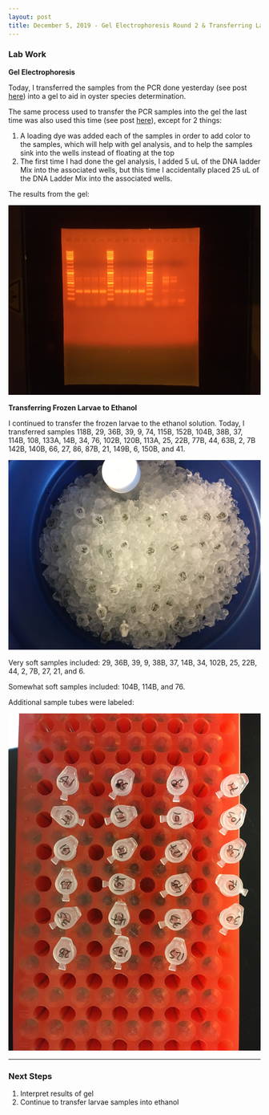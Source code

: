 ```yaml
---
layout: post
title: December 5, 2019 - Gel Electrophoresis Round 2 & Transferring Larvae to Ethanol Part 4
---
```


### Lab Work

__Gel Electrophoresis__

Today, I transferred the samples from the PCR done yesterday (see post [here](https://h-ra.github.io/11-PCR2&TransferLarvae3/)) into a gel to aid in oyster species determination. 

The same process used to transfer the PCR samples into the gel the last time was also used this time (see post [here](https://h-ra.github.io/7-1gel2ethanol3researchproject/)), except for 2 things: 

1. A loading dye was added each of the samples in order to add color to the samples, which will help with gel analysis, and to help the samples sink into the wells instead of floating at the top
2. The first time I had done the gel analysis, I added 5 uL of the DNA ladder Mix into the associated wells, but this time I accidentally placed 25 uL of the DNA Ladder Mix into the associated wells.

The results from the gel: 

![gel2](https://github.com/H-Ra/h-ra.github.io/blob/master/images/gel2.JPG?raw=true)

__Transferring Frozen Larvae to Ethanol__

I continued to transfer the frozen larvae to the ethanol solution. Today, I transferred samples 118B, 29, 36B, 39, 9, 74, 115B, 152B, 104B, 38B, 37, 114B, 108, 133A, 14B, 34, 76, 102B, 120B, 113A, 25, 22B, 77B, 44, 63B, 2, 7B 142B, 140B, 66, 27, 86, 87B, 21, 149B, 6, 150B, and 41. 

![completed_tubes_20191205](https://github.com/H-Ra/h-ra.github.io/blob/master/images/completed_tubes_20191205.JPG?raw=true)

Very soft samples included: 29, 36B, 39, 9, 38B, 37, 14B, 34, 102B, 25, 22B, 44, 2, 7B, 27, 21, and 6.

Somewhat soft samples included: 104B, 114B, and 76. 

Additional sample tubes were labeled: 

![labelled_tubes_20191205](https://github.com/H-Ra/h-ra.github.io/blob/master/images/labelled_tubes_20191205.JPG?raw=true)

---

### Next Steps

1. Interpret results of gel
2. Continue to transfer larvae samples into ethanol